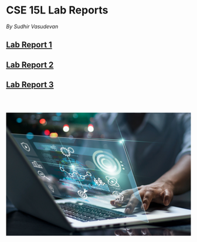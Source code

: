 # CSE 15L Lab Reports

_By Sudhir Vasudevan_
## [Lab Report 1](lab-report-1-week-2.html)
## [Lab Report 2](lab-report-2-week-4.html)
## [Lab Report 3](lab-report-3-week-6.html)  

<br>

## ![Image](labimg.png)

